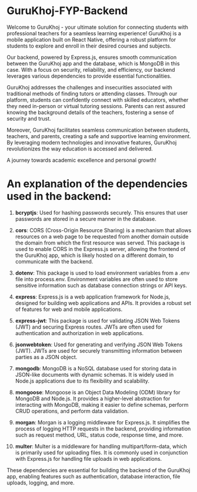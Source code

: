 # GuruKhoj-FYP-Backend


Welcome to GuruKhoj - your ultimate solution for connecting students with professional teachers for a seamless learning experience! GuruKhoj is a mobile application built on React Native, offering a robust platform for students to explore and enroll in their desired courses and subjects. 

Our backend, powered by Express.js, ensures smooth communication between the GuruKhoj app and the database, which is MongoDB in this case. With a focus on security, reliability, and efficiency, our backend leverages various dependencies to provide essential functionalities.

GuruKhoj addresses the challenges and insecurities associated with traditional methods of finding tutors or attending classes. Through our platform, students can confidently connect with skilled educators, whether they need in-person or virtual tutoring sessions. Parents can rest assured knowing the background details of the teachers, fostering a sense of security and trust.

Moreover, GuruKhoj facilitates seamless communication between students, teachers, and parents, creating a safe and supportive learning environment. By leveraging modern technologies and innovative features, GuruKhoj revolutionizes the way education is accessed and delivered.

A journey towards academic excellence and personal growth!

# An explanation of the dependencies used in the backend:

1. **bcryptjs**: Used for hashing passwords securely. This ensures that user passwords are stored in a secure manner in the database.

2. **cors**: CORS (Cross-Origin Resource Sharing) is a mechanism that allows resources on a web page to be requested from another domain outside the domain from which the first resource was served. This package is used to enable CORS in the Express.js server, allowing the frontend of the GuruKhoj app, which is likely hosted on a different domain, to communicate with the backend.

3. **dotenv**: This package is used to load environment variables from a .env file into process.env. Environment variables are often used to store sensitive information such as database connection strings or API keys.

4. **express**: Express.js is a web application framework for Node.js, designed for building web applications and APIs. It provides a robust set of features for web and mobile applications.

5. **express-jwt**: This package is used for validating JSON Web Tokens (JWT) and securing Express routes. JWTs are often used for authentication and authorization in web applications.

6. **jsonwebtoken**: Used for generating and verifying JSON Web Tokens (JWT). JWTs are used for securely transmitting information between parties as a JSON object.

7. **mongodb**: MongoDB is a NoSQL database used for storing data in JSON-like documents with dynamic schemas. It is widely used in Node.js applications due to its flexibility and scalability.

8. **mongoose**: Mongoose is an Object Data Modeling (ODM) library for MongoDB and Node.js. It provides a higher-level abstraction for interacting with MongoDB, making it easier to define schemas, perform CRUD operations, and perform data validation.

9. **morgan**: Morgan is a logging middleware for Express.js. It simplifies the process of logging HTTP requests in the backend, providing information such as request method, URL, status code, response time, and more.

10. **multer**: Multer is a middleware for handling multipart/form-data, which is primarily used for uploading files. It is commonly used in conjunction with Express.js for handling file uploads in web applications.

These dependencies are essential for building the backend of the GuruKhoj app, enabling features such as authentication, database interaction, file uploads, logging, and more.

